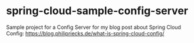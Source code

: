 # spring-cloud-sample-config-server
Sample project for a Config Server for my blog post about Spring Cloud Config: https://blog.philipriecks.de/what-is-spring-cloud-config/

